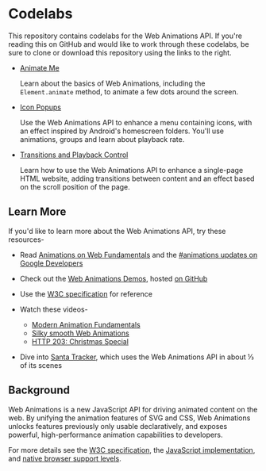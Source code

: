 # Codelabs

This repository contains codelabs for the Web Animations API. If you're reading this on GitHub and would like to work through these codelabs, be sure to clone or download this repository using the links to the right.

* [Animate Me](animateme)

  Learn about the basics of Web Animations, including the `Element.animate` method, to animate a few dots around the screen.

* [Icon Popups](iconpopups)

  Use the Web Animations API to enhance a menu containing icons, with an effect inspired by Android's homescreen folders. You'll use animations, groups and learn about playback rate.

* [Transitions and Playback Control](io2015)

  Learn how to use the Web Animations API to enhance a single-page HTML website, adding transitions between content and an effect based on the scroll position of the page.

## Learn More

If you'd like to learn more about the Web Animations API, try these resources-

* Read [Animations on Web Fundamentals](https://developers.google.com/web/fundamentals/look-and-feel/animations) and the [#animations updates on Google Developers](https://developers.google.com/web/updates/tags/animations)

* Check out the [Web Animations Demos](http://web-animations.github.io/web-animations-demos/), hosted [on GitHub](https://github.com/web-animations/web-animations-demos)

* Use the [W3C specification](https://w3c.github.io/web-animations/) for reference

* Watch these videos-
  * [Modern Animation Fundamentals](https://www.youtube.com/watch?v=WaNoqBAp8NI)
  * [Silky smooth Web Animations](https://www.youtube.com/watch?v=ep0_0W0qWsc)
  * [HTTP 203: Christmas Special](https://www.youtube.com/watch?v=tNgBQC9qMP4)

* Dive into [Santa Tracker](https://github.com/google/santa-tracker-web), which uses the Web Animations API in about ⅓ of its scenes

## Background

Web Animations is a new JavaScript API for driving animated content on the web. By unifying the animation features of SVG and CSS, Web Animations unlocks features previously only usable declaratively, and exposes powerful, high-performance animation capabilities to developers.

For more details see the [W3C specification](http://w3c.github.io/web-animations/), the [JavaScript implementation](https://github.com/web-animations/web-animations-js), and [native browser support levels](http://caniuse.com/#feat=web-animation).

